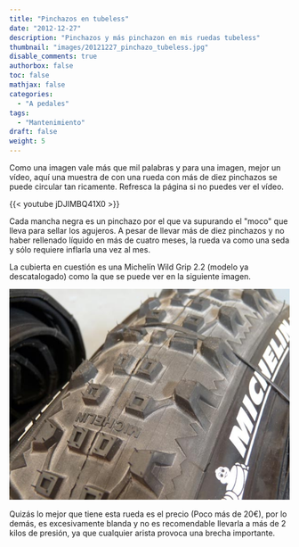 ```yaml
---
title: "Pinchazos en tubeless"
date: "2012-12-27"
description: "Pinchazos y más pinchazon en mis ruedas tubeless"
thumbnail: "images/20121227_pinchazo_tubeless.jpg"
disable_comments: true
authorbox: false
toc: false
mathjax: false
categories:
  - "A pedales"
tags:
  - "Mantenimiento"
draft: false
weight: 5
---
```

Como una imagen vale más que mil palabras y para una imagen, mejor un vídeo, aquí una muestra de con una rueda con más de diez pinchazos se puede circular tan ricamente. Refresca la página si no puedes ver el vídeo.

{{< youtube jDJIMBQ41X0 >}}

Cada mancha negra es un pinchazo por el que va supurando el "moco" que lleva para sellar los agujeros. A pesar de llevar más de diez pinchazos y no haber rellenado líquido en más de cuatro meses, la rueda va como una seda y sólo requiere inflarla una vez al mes.

La cubierta en cuestión es una Michelín Wild Grip 2.2 (modelo ya descatalogado) como la que se puede ver en la siguiente imagen.

![01]

Quizás lo mejor que tiene esta rueda es el precio (Poco más de 20€), por lo demás, es excesivamente blanda y no es recomendable llevarla a más de 2 kilos de presión, ya que cualquier arista provoca una brecha importante.

[01]: /images/20121227_michelin_wild_grip.jpg